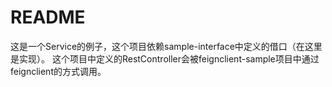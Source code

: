 README
===========================
这是一个Service的例子，这个项目依赖sample-interface中定义的借口（在这里是实现）。
这个项目中定义的RestController会被feignclient-sample项目中通过feignclient的方式调用。
